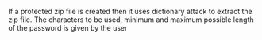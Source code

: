 If a protected zip file is created then it uses dictionary attack to extract the zip file. The characters to be used, minimum and maximum possible length of the password is given by the user
